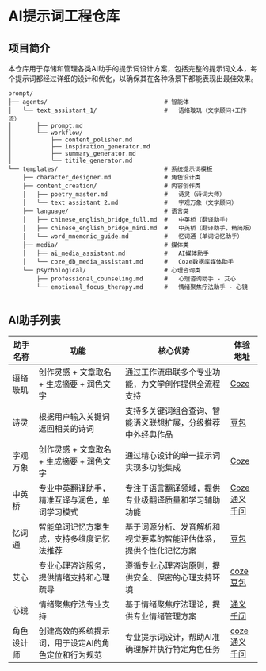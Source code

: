 # AI提示词工程仓库

## 项目简介

本仓库用于存储和管理各类AI助手的提示词设计方案，包括完整的提示词文本，每个提示词都经过详细的设计和优化，以确保其在各种场景下都能表现出最佳效果。

```
prompt/
├── agents/                                 # 智能体
│   └── text_assistant_1/                   #   语络璇玑（文学顾问+工作流）
│       ├── prompt.md
│       └── workflow/
│           ├── content_polisher.md
│           ├── inspiration_generator.md
│           ├── summary_generator.md
│           └── titile_generator.md
└── templates/                              # 系统提示词模板
    ├── character_designer.md               # 角色设计类
    ├── content_creation/                   # 内容创作类
    │   ├── poetry_master.md                #   诗灵（诗词大师）
    │   └── text_assistant_2.md             #   字观万象（文学顾问）
    ├── language/                           # 语言类
    │   ├── chinese_english_bridge_full.md  #   中英桥（翻译助手）
    │   ├── chinese_english_bridge_mini.md  #   中英桥（翻译助手，精简版）
    │   └── word_mnemonic_guide.md          #   忆词通（单词记忆助手）
    ├── media/                              # 媒体类
    │   ├── ai_media_assistant.md           #   AI媒体助手
    │   └── coze_db_media_assistant.md      #   Coze数据库媒体助手
    └── psychological/                      # 心理咨询类
        ├── professional_counseling.md      #   心理咨询助手 - 艾心
        └── emotional_focus_therapy.md      #   情绪聚焦疗法助手 - 心镜
        
```

## AI助手列表

| 助手名称 | 功能 | 核心优势 | 体验地址 |
|---------|------|----------|----------|
| 语络璇玑 | 创作灵感 + 文章取名 + 生成摘要 + 润色文字 | 通过工作流串联多个专业功能，为文学创作提供全流程支持 | [Coze](https://www.coze.cn/s/an2Y0SKPoPg/) |
| 诗灵 | 根据用户输入关键词返回相关的诗词 | 支持多关键词组合查询、智能语义联想扩展，分级推荐中外经典作品 | [豆包](https://doubao.com/bot/vxtOwggs) |
| 字观万象 | 创作灵感 + 文章取名 + 生成摘要 + 润色文字 | 通过精心设计的单一提示词实现多功能集成 | [Coze](https://www.coze.cn/s/c_APLHlANZI/) |
| 中英桥 | 专业中英翻译助手，精准互译与润色，单词学习模式 | 专注于语言翻译领域，提供专业级翻译质量和学习辅助功能 | [Coze](https://www.coze.cn/s/MOUfJUz9NvQ/) <br> [通义千问](https://lxblog.com/qianwen/share?shareId=2ca13d1b-bb6e-4e53-bd5b-ed9fe0b6a18a&type=agentCard) |
| 忆词通 | 智能单词记忆方案生成，支持多维度记忆法推荐 | 基于词源分析、发音解析和视觉要素的智能评估体系，提供个性化记忆方案 | [豆包](https://doubao.com/bot/JtwGgRVu) |
| 艾心 | 专业心理咨询服务，提供情绪支持和心理疏导 | 遵循专业心理咨询原则，提供安全、保密的心理支持环境 | [coze](https://www.coze.cn/s/9J2nZUXdymk/) <br> [豆包](https://doubao.com/bot/5xUSTFUE) |
| 心镜 | 情绪聚焦疗法专业支持 | 基于情绪聚焦疗法理论，提供专业情绪管理方案 | [通义千问](https://lxblog.com/qianwen/share?shareId=9f0f7ebb-eaf5-4fef-a46d-418b04b8e3e5&type=agentCard) |
| 角色设计师 | 创建高效的系统提示词，用于设定AI的角色定位和行为规范 | 专业提示词设计，帮助AI准确理解并执行特定角色任务 | [coze](https://www.coze.cn/s/IvLHSLiYzh4/) <br> [通义千问](https://lxblog.com/qianwen/share?shareId=4d8a6c5f-c6f2-4d7f-a230-67316b333149&type=agentCard) |

